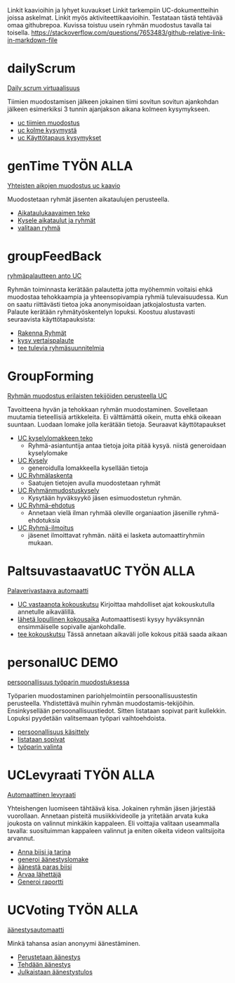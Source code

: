 Linkit kaavioihin ja lyhyet kuvaukset
Linkit tarkempiin UC-dokumentteihin joissa askelmat. Linkit myös aktiviteettikaavioihin.
Testataan tästä tehtävää omaa githubrepoa.
Kuvissa toistuu usein ryhmän muodostus tavalla tai toisella. 
https://stackoverflow.com/questions/7653483/github-relative-link-in-markdown-file

# dailyScrum
<!-- [Daily scrum virtuaalisuus](./dailyScrum.uxf) -->
[Daily scrum virtuaalisuus](./dailyScrum.png)

Tiimien muodostamisen jälkeen jokainen tiimi sovitun sovitun ajankohdan jälkeen esimerkiksi 3 tunnin ajanjakson aikana kolmeen kysymykseen.
* [uc tiimien muodostus](./../UCKuvaukset/dailyscrum/MuodostetaanTiimit.md)
* [uc kolme kysymystä](./../UCKuvaukset/dailyscrum/kolmeKysymysta.md)
* [uc Käyttötapaus kysymykset](./../UCKuvaukset/dailyscrum/jKäyttötapausOngelmat.md)

# genTime TYÖN ALLA
<!-- [Yhteisten aikojen muodostus uc kaavio](./genTime.uxf) -->
[Yhteisten aikojen muodostus uc kaavio](./genTime.png)

Muodostetaan ryhmät jäsenten aikataulujen perusteella. 
* [Aikataulukaavaimen teko](./../UCKuvaukset/genTime/teeAikatauluKaavain.md)
* [Kysele aikataulut ja ryhmät](./../UCKuvaukset/genTime/kyselläänAikataulutRyhmät.md)
* [valitaan ryhmä](./../UCKuvaukset/genTime/ValitaanRyhmä.md)

# groupFeedBack
<!-- [ryhmäpalautteen anto UC](./groupFeedback.uxf) -->
[ryhmäpalautteen anto UC](./groupFeedback.png)
[](./../UCKuvaukset/groupFeedBack.md)

Ryhmän toiminnasta kerätään palautetta jotta myöhemmin voitaisi ehkä muodostaa tehokkaampia ja yhteensopivampia ryhmiä tulevaisuudessa. Kun on saatu riittävästi tietoa joka anonymisoidaan jatkojalostusta varten. Palaute kerätään ryhmätyöskentelyn lopuksi. Koostuu alustavasti seuraavista käyttötapauksista: 
* [Rakenna Ryhmät](./../UCKuvaukset/groupFeedBack/RakennaRyhmät.md)
* [kysy vertaispalaute](./../UCKuvaukset/groupFeedBack.md)
* [tee tulevia ryhmäsuunnitelmia](./../UCKuvaukset/groupFeedBack.md)


# GroupForming
<!-- [Ryhmän muodostus erilaisten tekijöiden perusteella UC](groupForming.uxf) -->
[Ryhmän muodostus erilaisten tekijöiden perusteella UC](groupForming.png)
[](./../UCKuvaukset/GroupFroming/)

Tavoitteena hyvän ja tehokkaan ryhmän muodostaminen. Sovelletaan muutamia tieteellisiä artikkeleita. Ei välttämättä oikein, mutta ehkä oikeaan suuntaan. Luodaan lomake jolla kerätään tietoja. Seuraavat käyttötapaukset
* [UC kyselylomakkeen teko](./../UCKuvaukset/GroupFroming/kyselylomakkeenteko.md)
    * Ryhmä-asiantuntija antaa tietoja joita pitää kysyä. niistä generoidaan kyselylomake
* [UC Kysely](./../UCKuvaukset/GroupFroming/kysely.md)
    * generoidulla lomakkeella kysellään tietoja
* [UC Ryhmälaskenta](./../UCKuvaukset/GroupFroming/ryhmälaskenta.md)
    * Saatujen tietojen avulla muodostetaan ryhmät
* [UC Ryhmänmudostuskysely](./../UCKuvaukset/GroupFroming/ryhmänmuodostuskysely.md)
    * Kysytään hyväksyykö jäsen esimuodostetun ryhmän. 
* [UC Ryhmä-ehdotus](./../UCKuvaukset/GroupFroming/ryhmäehdotus.md)
    * Annetaan vielä ilman ryhmää oleville organiaation jäsenille ryhmä-ehdotuksia
* [UC Ryhmä-ilmoitus](./../UCKuvaukset/GroupFroming/ryhmäilmoitus.md)
    * jäsenet ilmoittavat ryhmän. näitä ei lasketa automaattiryhmiin mukaan. 

# PaltsuvastaavatUC TYÖN ALLA
<!-- [Palaverivastaava automaatti](PaltsuvastaavaUC.uxf) -->
[Palaverivastaava automaatti](PaltsuvastaavaUC.png)

* [UC vastaanota kokouskutsu](./../UCKuvaukset/PaltsuvastaavatUC/vastaanotaKokouskutsu.md)
Kirjoittaa mahdolliset ajat kokouskutulla annetulle aikavälillä. 
* [lähetä lopullinen kokousaika](./../UCKuvaukset/PaltsuvastaavatUC/lähetäLopullinen.md)
Automaattisesti kysyy hyväksynnän ensimmäiselle sopivalle ajankohdalle. 
* [tee kokouskutsu](./../UCKuvaukset/PaltsuvastaavatUC/TeeKokouskutsu.md)
Tässä annetaan aikaväli jolle kokous pitää saada aikaan
# personalUC DEMO
<!-- [persoonallisuus työparin muodostuksessa](personalUC.uxf) -->
[persoonallisuus työparin muodostuksessa](personalUC.png)
[](./../UCKuvaukset/personalUC/)

Työparien muodostaminen pariohjelmointiin persoonallisuustestin perusteella. Yhdistettävä muihin ryhmän muodostamis-tekijöihin. Ensinkysellään persoonallisuustiedot. Sitten listataan sopivat parit kullekkin. Lopuksi pyydetään valitsemaan työpari vaihtoehdoista.
* [persoonallisuus käsittely](./../UCKuvaukset/personalUC/persoonallisuusKäsittely.mf)
* [listataan sopivat](./../UCKuvaukset/personalUC/ListataanSopivat.md)
* [työparin valinta](./../UCKuvaukset/personalUC/työaprinValinta.md)

# UCLevyraati TYÖN ALLA
<!-- [Automaattinen levyraati](UCLevyraati.uxf) -->
[Automaattinen levyraati](UCLevyraati.png)
[](./../UCKuvaukset/UCLevyraati/)

Yhteishengen luomiseen tähtäävä kisa. Jokainen ryhmän jäsen järjestää vuorollaan. Annetaan pisteitä musiikkivideolle ja yritetään arvata kuka joukosta on valinnut minkäkin kappaleen. Eli voittajia valitaan useammalla tavalla: suosituimman kappaleen valinnut ja eniten oikeita videon valitsijoita arvannut. 
* [Anna biisi ja tarina](./../UCKuvaukset/UCLevyraati/biisiJaTarina.md)
* [generoi äänestyslomake](./../UCKuvaukset/UCLevyraati/generoiäänestyslomake.md)
* [äänestä paras biisi](./../UCKuvaukset/UCLevyraati/äänestäBiisi.md)
* [Arvaa lähettäjä](./../UCKuvaukset/UCLevyraati/arvaaLähettäjä.md)
* [Generoi raportti](./../UCKuvaukset/UCLevyraati/generoiRaportti.md)

# UCVoting TYÖN ALLA
<!-- [äänestysautomaatti](UCVoting.uxf) -->
[äänestysautomaatti](UCVoting.png)

Minkä tahansa asian anonyymi äänestäminen. 
* [Perustetaan äänestys](./../UCKuvaukset/UCVoting/PerustaÄänestys.md)
* [Tehdään äänestys](./../UCKuvaukset/UCVoting/teeÄänestys.md)
* [Julkaistaan äänestystulos](./../UCKuvaukset/UCVoting/JulkaiseTulos.md)
